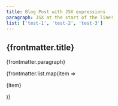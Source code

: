```yaml
---
title: Blog Post with JSX expressions
paragraph: JSX at the start of the line!
list: ['test-1', 'test-2', 'test-3']
---
```


## {frontmatter.title}

{frontmatter.paragraph}

{frontmatter.list.map(item => <p id={item}>{item}</p>)}
